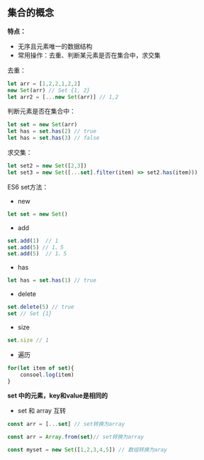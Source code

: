## 集合的概念

**特点：**
- 无序且元素唯一的数据结构
- 常用操作：去重、判断某元素是否在集合中，求交集

去重：
```javascript
let arr = [1,2,2,1,2,2]
new Set(arr) // Set {1, 2}
let arr2 = [...new Set(arr)] // 1,2
```

判断元素是否在集合中：
```javascript
let set = new Set(arr)
let has = set.has(2) // true
let has = set.has(3) // false
```

求交集：
```javascript
let set2 = new Set([2,3])
let set3 = new Set([...set].filter(item) => set2.has(item)))
```

ES6 set方法：
- new
```javascript
let set = new Set()
```
- add
```javascript
set.add(1)  // 1
set.add(5) // 1、5
set.add(5)  // 1、5
```
- has
```javascript
let has = set.has(1) // true
```
- delete
```javascript
set.delete(5) // true
set // Set {1}
```
- size
```javascript
set.size // 1
```
- 遍历
```javascript
for(let item of set){
    consoel.log(item)
}
```
**set 中的元素，key和value是相同的**

- set 和 array 互转
```javascript
const arr = [...set] // set转换为array
```
```javascript
const arr = Array.from(set)// set转换为array
```
```javascript
const myset = new Set([1,2,3,4,5]) // 数组转换为aray
```